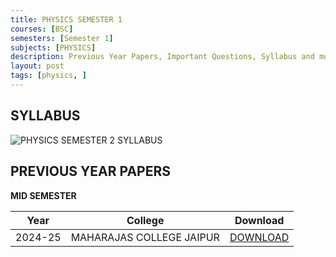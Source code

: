 ```yaml
---
title: PHYSICS SEMESTER 1
courses: [BSC]
semesters: [Semester 1]
subjects: [PHYSICS]
description: Previous Year Papers, Important Questions, Syllabus and more study materials
layout: post
tags: [physics, ]
---
```

## SYLLABUS
![PHYSICS SEMESTER 2 SYLLABUS](https://assets.edumate.life/dl/id/144/photo_1755587202.jpg)

## PREVIOUS YEAR PAPERS 
**MID SEMESTER**

| Year     | College | Download |
|----------|---------|----------|
|2024-25 | MAHARAJAS COLLEGE JAIPUR | [DOWNLOAD](https://assets.edumate.life/dl/id/148/Physics-1sem-mid-sem-2024.pdf)|
